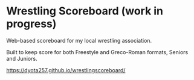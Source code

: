 # Wrestling Scoreboard (work in progress)
Web-based scoreboard for my local wrestling association. 

Built to keep score for both Freestyle and Greco-Roman formats, Seniors and Juniors. 

https://dyota257.github.io/wrestlingscoreboard/
